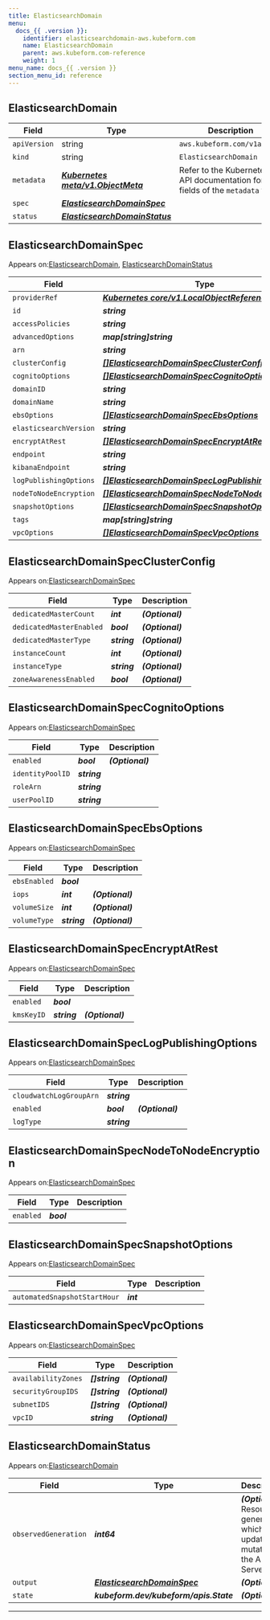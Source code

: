 ```yaml
---
title: ElasticsearchDomain
menu:
  docs_{{ .version }}:
    identifier: elasticsearchdomain-aws.kubeform.com
    name: ElasticsearchDomain
    parent: aws.kubeform.com-reference
    weight: 1
menu_name: docs_{{ .version }}
section_menu_id: reference
---
```


## ElasticsearchDomain
| Field | Type | Description |
| ------ | ----- | ----------- |
| `apiVersion` | string | `aws.kubeform.com/v1alpha1` |
|    `kind` | string | `ElasticsearchDomain` |
| `metadata` | ***[Kubernetes meta/v1.ObjectMeta](https://kubernetes.io/docs/reference/generated/kubernetes-api/v1.13/#objectmeta-v1-meta)***|Refer to the Kubernetes API documentation for the fields of the `metadata` field.|
| `spec` | ***[ElasticsearchDomainSpec](#ElasticsearchDomainSpec)***||
| `status` | ***[ElasticsearchDomainStatus](#ElasticsearchDomainStatus)***||
## ElasticsearchDomainSpec

Appears on:[ElasticsearchDomain](#ElasticsearchDomain), [ElasticsearchDomainStatus](#ElasticsearchDomainStatus)

| Field | Type | Description |
| ------ | ----- | ----------- |
| `providerRef` | ***[Kubernetes core/v1.LocalObjectReference](https://kubernetes.io/docs/reference/generated/kubernetes-api/v1.13/#localobjectreference-v1-core)***||
| `id` | ***string***||
| `accessPolicies` | ***string***| ***(Optional)*** |
| `advancedOptions` | ***map[string]string***| ***(Optional)*** |
| `arn` | ***string***| ***(Optional)*** |
| `clusterConfig` | ***[[]ElasticsearchDomainSpecClusterConfig](#ElasticsearchDomainSpecClusterConfig)***| ***(Optional)*** |
| `cognitoOptions` | ***[[]ElasticsearchDomainSpecCognitoOptions](#ElasticsearchDomainSpecCognitoOptions)***| ***(Optional)*** |
| `domainID` | ***string***| ***(Optional)*** |
| `domainName` | ***string***||
| `ebsOptions` | ***[[]ElasticsearchDomainSpecEbsOptions](#ElasticsearchDomainSpecEbsOptions)***| ***(Optional)*** |
| `elasticsearchVersion` | ***string***| ***(Optional)*** |
| `encryptAtRest` | ***[[]ElasticsearchDomainSpecEncryptAtRest](#ElasticsearchDomainSpecEncryptAtRest)***| ***(Optional)*** |
| `endpoint` | ***string***| ***(Optional)*** |
| `kibanaEndpoint` | ***string***| ***(Optional)*** |
| `logPublishingOptions` | ***[[]ElasticsearchDomainSpecLogPublishingOptions](#ElasticsearchDomainSpecLogPublishingOptions)***| ***(Optional)*** |
| `nodeToNodeEncryption` | ***[[]ElasticsearchDomainSpecNodeToNodeEncryption](#ElasticsearchDomainSpecNodeToNodeEncryption)***| ***(Optional)*** |
| `snapshotOptions` | ***[[]ElasticsearchDomainSpecSnapshotOptions](#ElasticsearchDomainSpecSnapshotOptions)***| ***(Optional)*** |
| `tags` | ***map[string]string***| ***(Optional)*** |
| `vpcOptions` | ***[[]ElasticsearchDomainSpecVpcOptions](#ElasticsearchDomainSpecVpcOptions)***| ***(Optional)*** |
## ElasticsearchDomainSpecClusterConfig

Appears on:[ElasticsearchDomainSpec](#ElasticsearchDomainSpec)

| Field | Type | Description |
| ------ | ----- | ----------- |
| `dedicatedMasterCount` | ***int***| ***(Optional)*** |
| `dedicatedMasterEnabled` | ***bool***| ***(Optional)*** |
| `dedicatedMasterType` | ***string***| ***(Optional)*** |
| `instanceCount` | ***int***| ***(Optional)*** |
| `instanceType` | ***string***| ***(Optional)*** |
| `zoneAwarenessEnabled` | ***bool***| ***(Optional)*** |
## ElasticsearchDomainSpecCognitoOptions

Appears on:[ElasticsearchDomainSpec](#ElasticsearchDomainSpec)

| Field | Type | Description |
| ------ | ----- | ----------- |
| `enabled` | ***bool***| ***(Optional)*** |
| `identityPoolID` | ***string***||
| `roleArn` | ***string***||
| `userPoolID` | ***string***||
## ElasticsearchDomainSpecEbsOptions

Appears on:[ElasticsearchDomainSpec](#ElasticsearchDomainSpec)

| Field | Type | Description |
| ------ | ----- | ----------- |
| `ebsEnabled` | ***bool***||
| `iops` | ***int***| ***(Optional)*** |
| `volumeSize` | ***int***| ***(Optional)*** |
| `volumeType` | ***string***| ***(Optional)*** |
## ElasticsearchDomainSpecEncryptAtRest

Appears on:[ElasticsearchDomainSpec](#ElasticsearchDomainSpec)

| Field | Type | Description |
| ------ | ----- | ----------- |
| `enabled` | ***bool***||
| `kmsKeyID` | ***string***| ***(Optional)*** |
## ElasticsearchDomainSpecLogPublishingOptions

Appears on:[ElasticsearchDomainSpec](#ElasticsearchDomainSpec)

| Field | Type | Description |
| ------ | ----- | ----------- |
| `cloudwatchLogGroupArn` | ***string***||
| `enabled` | ***bool***| ***(Optional)*** |
| `logType` | ***string***||
## ElasticsearchDomainSpecNodeToNodeEncryption

Appears on:[ElasticsearchDomainSpec](#ElasticsearchDomainSpec)

| Field | Type | Description |
| ------ | ----- | ----------- |
| `enabled` | ***bool***||
## ElasticsearchDomainSpecSnapshotOptions

Appears on:[ElasticsearchDomainSpec](#ElasticsearchDomainSpec)

| Field | Type | Description |
| ------ | ----- | ----------- |
| `automatedSnapshotStartHour` | ***int***||
## ElasticsearchDomainSpecVpcOptions

Appears on:[ElasticsearchDomainSpec](#ElasticsearchDomainSpec)

| Field | Type | Description |
| ------ | ----- | ----------- |
| `availabilityZones` | ***[]string***| ***(Optional)*** |
| `securityGroupIDS` | ***[]string***| ***(Optional)*** |
| `subnetIDS` | ***[]string***| ***(Optional)*** |
| `vpcID` | ***string***| ***(Optional)*** |
## ElasticsearchDomainStatus

Appears on:[ElasticsearchDomain](#ElasticsearchDomain)

| Field | Type | Description |
| ------ | ----- | ----------- |
| `observedGeneration` | ***int64***| ***(Optional)*** Resource generation, which is updated on mutation by the API Server.|
| `output` | ***[ElasticsearchDomainSpec](#ElasticsearchDomainSpec)***| ***(Optional)*** |
| `state` | ***kubeform.dev/kubeform/apis.State***| ***(Optional)*** |
---
